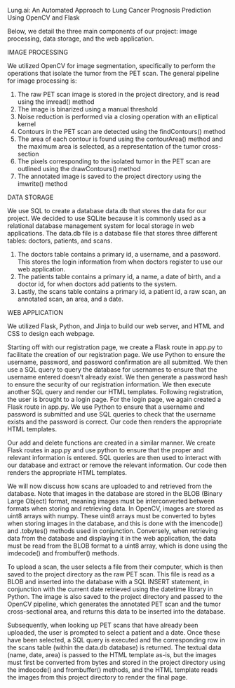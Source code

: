 Lung.ai: An Automated Approach to Lung Cancer Prognosis Prediction Using OpenCV and Flask

Below, we detail the three main components of our project: image processing, data storage, and the web application.

IMAGE PROCESSING

We utilized OpenCV for image segmentation, specifically to perform the operations that isolate the tumor from the PET scan. The general pipeline for image processing is:

1) The raw PET scan image is stored in the project directory, and is read using the imread() method
2) The image is binarized using a manual threshold
3) Noise reduction is performed via a closing operation with an elliptical kernel
4) Contours in the PET scan are detected using the findContours() method
5) The area of each contour is found using the contourArea() method and the maximum area is selected, as a representation of the tumor cross-section
6) The pixels corresponding to the isolated tumor in the PET scan are outlined using the drawContours() method
7) The annotated image is saved to the project directory using the imwrite() method

DATA STORAGE

We use SQL to create a database data.db that stores the data for our project. We decided to use SQLite because it is commonly used as a relational database management system for local storage in web applications. The data.db file is a database file that stores three different tables: doctors, patients, and scans. 

1) The doctors table contains a primary id, a username, and a password. This stores the login information from when doctors register to use our web application. 
2) The patients table contains a primary id, a name, a date of birth, and a doctor id, for when doctors add patients to the system. 
3) Lastly, the scans table contains a primary id, a patient id, a raw scan, an annotated scan, an area, and a date.

WEB APPLICATION

We utilized Flask, Python, and Jinja to build our web server, and HTML and CSS to design each webpage. 

Starting off with our registration page, we create a Flask route in app.py to facilitate the creation of our registration page. We use Python to ensure the username, password, and password confirmation are all submitted. We then use a SQL query to query the database for usernames to ensure that the username entered doesn’t already exist. We then generate a password hash to ensure the security of our registration information. We then execute another SQL query and render our HTML templates. Following registration, the user is brought to a login page. For the login page, we again created a Flask route in app.py. We use Python to ensure that a username and password is submitted and use SQL queries to check that the username exists and the password is correct. Our code then renders the appropriate HTML templates.  	

Our add and delete functions are created in a similar manner. We create Flask routes in app.py and use python to ensure that the proper and relevant information is entered. SQL queries are then used to interact with our database and extract or remove the relevant information. Our code then renders the appropriate HTML templates.

We will now discuss how scans are uploaded to and retrieved from the database. Note that images in the database are stored in the BLOB (Binary Large Object) format, meaning images must be interconverted between formats when storing and retrieving data. In OpenCV, images are stored as uint8 arrays with numpy. These uint8 arrays must be converted to bytes when storing images in the database, and this is done with the imencode() and .tobytes() methods used in conjunction. Conversely, when retrieving data from the database and displaying it in the web application, the data must be read from the BLOB format to a uint8 array, which is done using the imdecode() and frombuffer() methods.

To upload a scan, the user selects a file from their computer, which is then saved to the project directory as the raw PET scan. This file is read as a BLOB and inserted into the database with a SQL INSERT statement, in conjunction with the current date retrieved using the datetime library in Python. The image is also saved to the project directory and passed to the OpenCV pipeline, which generates the annotated PET scan and the tumor cross-sectional area, and returns this data to be inserted into the database.

Subsequently, when looking up PET scans that have already been uploaded, the user is prompted to select a patient and a date. Once these have been selected, a SQL query is executed and the corresponding row in the scans table (within the data.db database) is returned. The textual data (name, date, area) is passed to the HTML template as-is, but the images must first be converted from bytes and stored in the project directory using the imdecode() and frombuffer() methods, and the HTML template reads the images from this project directory to render the final page.